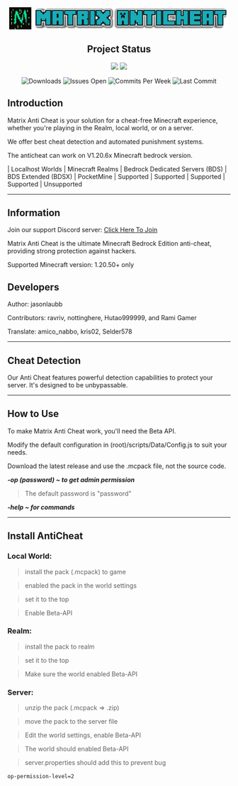<div align="center">
  <img src="./pack_icon.png" height="50">
  
  <img src="./Matrix-AntiCheat.png" height="50">

  ## Project Status

  <img src="https://img.shields.io/badge/Language-TypeScript-%23EF4041?style=for-the-badge">
  <a href="https://discord.gg/CqZGXeRKPJ"><img src="https://img.shields.io/badge/Discord-CqZGXeRKPJ-%231976D2?style=for-the-badge"></a>
  <p align="center">
    <img src="https://img.shields.io/github/downloads/jasonlaubb/Matrix-AntiCheat/total?style=for-the-badge" alt="Downloads">   
    <img src="https://img.shields.io/github/issues/jasonlaubb/Matrix-AntiCheat?label=ISSUES%20OPEN&style=for-the-badge" alt="Issues Open">  
    <img src="https://img.shields.io/github/commit-activity/m/jasonlaubb/Matrix-AntiCheat?style=for-the-badge" alt="Commits Per Week"> 
    <img src="https://img.shields.io/github/last-commit/jasonlaubb/Matrix-AntiCheat?style=for-the-badge" alt="Last Commit">
  </p>
</div>

  ## Introduction

  Matrix Anti Cheat is your solution for a cheat-free Minecraft experience, whether you're playing in the Realm, local world, or on a server.

  We offer best cheat detection and automated punishment systems.

  The anticheat can work on V1.20.6x Minecraft bedrock version.

| Localhost Worlds | Minecraft Realms | Bedrock Dedicated Servers (BDS) | BDS Extended (BDSX) | PocketMine
| Supported | Supported | Supported | Supported | Unsupported

  ---

  ## Information

  Join our support Discord server: [Click Here To Join](https://discord.gg/CqZGXeRKPJ)

  Matrix Anti Cheat is the ultimate Minecraft Bedrock Edition anti-cheat, providing strong protection against hackers.

  Supported Minecraft version: 1.20.50+ only

  ## Developers
  
  Author: jasonlaubb
  
  Contributors: ravriv, nottinghere, Hutao999999, and Rami Gamer
  
  Translate: amico_nabbo, kris02, Selder578

  ---

  ## Cheat Detection

  Our Anti Cheat features powerful detection capabilities to protect your server. It's designed to be unbypassable.

  ---

  ## How to Use

  To make Matrix Anti Cheat work, you'll need the Beta API.

  Modify the default configuration in (root)/scripts/Data/Config.js to suit your needs.

  Download the latest release and use the .mcpack file, not the source code.

  ***-op (password) ~ to get admin permission***

  > The default password is "password"
  
  ***-help ~ for commands***
  

  ---
  ## Install AntiCheat

  ### Local World:

  > install the pack (.mcpack) to game

  > enabled the pack in the world settings

  > set it to the top

  > Enable Beta-API

  ### Realm:

  > install the pack to realm

  > set it to the top

  > Make sure the world enabled Beta-API

  ### Server:

  > unzip the pack (.mcpack => .zip)

  > move the pack to the server file

  > Edit the world settings, enable Beta-API

  > The world should enabled Beta-API

  > server.properties should add this to prevent bug

  ```properties
  op-permission-level=2
  ```

